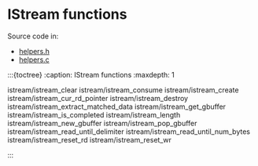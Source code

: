 # IStream functions

Source code in:

- [helpers.h](https://github.com/artgins/yunetas/blob/main/kernel/c/gobj-c/src/helpers.h)
- [helpers.c](https://github.com/artgins/yunetas/blob/main/kernel/c/gobj-c/src/helpers.c)


:::{toctree}
:caption: IStream functions
:maxdepth: 1

istream/istream_clear
istream/istream_consume
istream/istream_create
istream/istream_cur_rd_pointer
istream/istream_destroy
istream/istream_extract_matched_data
istream/istream_get_gbuffer
istream/istream_is_completed
istream/istream_length
istream/istream_new_gbuffer
istream/istream_pop_gbuffer
istream/istream_read_until_delimiter
istream/istream_read_until_num_bytes
istream/istream_reset_rd
istream/istream_reset_wr

:::
